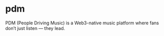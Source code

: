 # pdm
PDM (People Driving Music) is a Web3-native music platform where fans don’t just listen — they lead.
